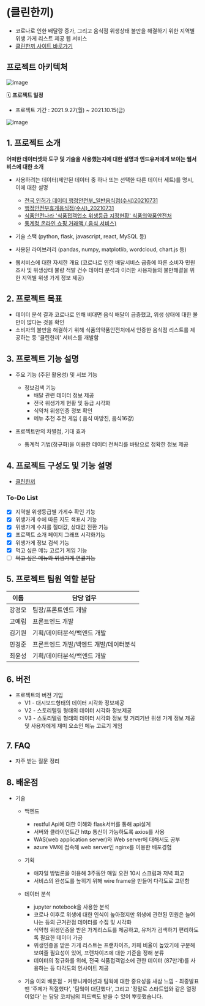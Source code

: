 # (클린한끼)
- 코로나로 인한 배달량 증가, 그리고 음식점 위생상태 불만을 해결하기 위한 지역별 위생 가게 리스트 제공 웹 서비스
- [클린한끼 사이트 바로가기](https://kdt-vm-0202011.koreacentral.cloudapp.azure.com/)

## 프로젝트 아키텍처 

![image](https://user-images.githubusercontent.com/76929823/137636476-de8b0ccd-67cb-4ada-abf0-91760cdf315e.png)

🗓 **프로젝트 일정**

- 프로젝트 기간 : 2021.9.27(월) ~ 2021.10.15(금)

![image](https://user-images.githubusercontent.com/76929823/137832730-7af13496-6cf9-49e8-8df4-887bf73d74b1.png)


## 1. 프로젝트 소개

**어떠한 데이터셋와 도구 및 기술을 사용했는지에 대한 설명과 엔드유저에게 보이는 웹서비스에 대한 소개**
- 사용하려는 데이터(제안된 데이터 중 하나 또는 선택한 다른 데이터 세트)를 명시, 이에 대한 설명
  - [전국 인허가 데이터 행정안전부_일반음식점(수시)20210731](https://www.data.go.kr/data/15045016/fileData.do)
  - [행정안전부휴게음식점(수시)_20210731](https://www.localdata.go.kr/data/dataView.do)
  - [식품안전나라 '식품접객업소 위생등급 지정현황' 식품의약품안전처](https://www.foodsafetykorea.go.kr/apiMain.do)
  - [통계청 온라인 쇼핑 거래액 ( 음식 서비스)](http://kostat.go.kr/understand/info/info_lge/1/detail_lang.action?bmode=detail_lang&cd=SL4420)

- 기술 스택 (python, flask, javascript, react, MySQL 등)
- 사용된 라이브러리 (pandas, numpy, matplotlib, wordcloud, chart.js 등)
- 웹서비스에 대한 자세한 개요 (코로나로 인한 배달서비스 급증에 따른 소비자 민원 조사 및 위생상태 불량 적발 건수 데이터 분석과 이러한 사용자들의 불만해결을 위한 지역별 위생 가게 정보 제공)

## 2. 프로젝트 목표

- 데이터 분석 결과 코로나로 인해 비대면 음식 배달이 급증했고, 위생 상태에 대한 불만이 많다는 것을 확인 
- 소비자의 불만을 해결하기 위해 식품의약품안전처에서 인증한 음식점 리스트를 제공하는 등 '클린한끼' 서비스를 개발함


## 3. 프로젝트 기능 설명


  - 주요 기능 (주된 활용성) 및 서브 기능
    - 정보검색 기능
      - 배달 관련 데이터 정보 제공
      - 전국 위생가게 현황 및 등급 시각화
      - 식약처 위생인증 정보 확인
      - 메뉴 추천 추천 게임 ( 음식 마방진, 음식16강)
  
  - 프로젝트만의 차별점, 기대 효과
    * 통계적 기법(정규화)을 이용한 데이터 전처리를 바탕으로 정확한 정보 제공

## 4. 프로젝트 구성도 및 기능 설명
  - [클린한끼](https://whimsical.com/v3-3ctRi38AoRBshnap5YwmxJ)
  
### To-Do List

* [x] 지역별 위생등급별 가게수 확인 기능
* [x] 위생가게 수에 따른 지도 색표시 기능
* [x] 위생가게 수치를 절대값, 상대값 전환 기능
* [x] 프로젝트 소개 페이지 그래프 시각화기능
* [x] 위생가게 정보 검색 기능
* [x] 먹고 싶은 메뉴 고르기 게임 기능
* [ ] ~~먹고 싶은 메뉴와 위생가게 연결기능~~

## 5. 프로젝트 팀원 역할 분담
| 이름 | 담당 업무 |
| ------ | ------ |
| 강경모 | 팀장/프론트엔드 개발 |
| 고예림 | 프론트엔드 개발 |
| 김기원 | 기획/데이터분석/백엔드 개발|
| 민경준 | 프론트엔드 개발/백엔드 개발/데이터분석 |
| 최윤성| 기획/데이터분석/백엔드 개발 |

## 6. 버전
  - 프로젝트의 버전 기입
    - V1 - 대시보드형태의 데이터 시각화 정보제공
    - V2 - 스토리텔링 형태의 데이터 시각화 정보제공
    - V3 - 스토리텔링 형태의 데이터 시각화 정보 및 거리기반 위생 가게 정보 제공 및 사용자에게 재미 요소인 메뉴 고르기 게임 

## 7. FAQ
  - 자주 받는 질문 정리

## 8. 배운점

- 기술
    - 백엔드
        - restful Api에 대한 이해와 flask서버를 통해 api설계
        - 서버와 클라이언트간 http 통신이 가능하도록 axios를 사용
        - WAS(web application server)와 Web server에 대해서도 공부
        - azure VM에 접속해 web server인 nginx를 이용한 배포경험
    - 기획
        - 애자일 방법론을 이용해 3주동안 매일 오전 10시 스크럼과 저녁 회고
        - 서비스의 완성도를 높히기 위해 wire frame을 만들어 다각도로 고민함
    - 데이터 분석
        - jupyter notebook을 사용한 분석
        - 코로나 이후로 위생에 대한 인식이 높아졌지만 위생에 관련된 민원은 늘어나는 등의 근거관점 데이터를 수집 및 시각화
        - 식약청 위생인증을 받은 가게리스트를 제공하고, 유저가 검색하기 편리하도록 필요한 데이터 가공
        - 위생인증을 받은 가게 리스트는 프랜차이즈, 카페 비율이 높았기에 구분해 보여줄 필요성이 있어,  프랜차이즈에 대한 기준을 정해 분류
        - 데이터의 정규화를 위해, 전국 식품접객업소에 관한 데이터 (87만개)를 사용하는 등 다각도의 인사이트 제공
        
  - 기술 이외 배운점
        - 커뮤니케이션과 팀웍에 대한 중요성을 새삼 느낌
        - 최종발표 땐 '주제가 적절했다', '팀웍이 대단했다', 그리고 '정말로 스타트업와 같은 열정이었다' 는 담당 코치님의 피드백도 받을 수 있어 뿌듯했습니다.
